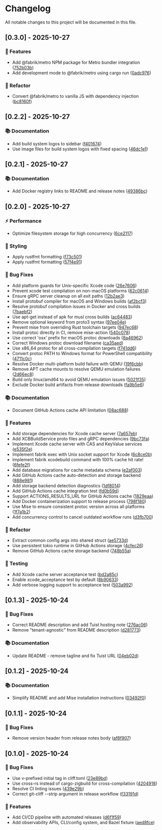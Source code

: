 # Changelog

All notable changes to this project will be documented in this file.

## [0.3.0] - 2025-10-27

### 🚀 Features

- Add @fabrik/metro NPM package for Metro bundler integration ([752b03b](752b03b1d342b0967e9d77d19b2cd6d67e16c4e0))
- Add development mode to @fabrik/metro using cargo run ([0adc976](0adc97610d718ac088ad931fa03ac644c2b8e60a))

### 🚜 Refactor

- Convert @fabrik/metro to vanilla JS with dependency injection ([bc8160f](bc8160fc8ebe646b0b559d3d310f3f5090eb05e4))

## [0.2.2] - 2025-10-27

### 📚 Documentation

- Add build system logos to sidebar ([f401674](f401674a67656c23082854d41e915bc729aa60ae))
- Use image files for build system logos with fixed spacing ([46dc1e1](46dc1e1b08b4fb06f65933688d8c39d9cb6ac558))

## [0.2.1] - 2025-10-27

### 📚 Documentation

- Add Docker registry links to README and release notes ([49386bc](49386bc80e9900d144047a295a400382b98840f8))

## [0.2.0] - 2025-10-27

### ⚡ Performance

- Optimize filesystem storage for high concurrency ([6ce2117](6ce2117f68b54794b8c804b409899ba699b3e5df))

### 🎨 Styling

- Apply rustfmt formatting ([f73c501](f73c5011df7e428de538cf7339a7cbe7d491ae7b))
- Apply rustfmt formatting ([57f4e91](57f4e919f119352133bcc9d8af93562d9e3dee42))

### 🐛 Bug Fixes

- Add platform guards for Unix-specific Xcode code ([26e7606](26e7606272dccf73b31cefd4d96ecaea4ee64c67))
- Prevent xcode test compilation on non-macOS platforms ([62c0614](62c0614b1cffb913b131d3b6acec66805fc007ac))
- Ensure gRPC server cleanup on all exit paths ([12b2ae3](12b2ae3ecab24189042833c94278ecf8b8ecfb6b))
- Install protobuf compiler for macOS and Windows builds ([af2bcf3](af2bcf3d9b8fe48e9ed91501e4a1fcaf193ebe2f))
- Resolve protobuf compilation issues in Docker and cross builds ([7baebf2](7baebf2fdce02d7bad083ad47a341ce9765c7c08))
- Use apt-get instead of apk for musl cross builds ([ac64483](ac644830eceae96cb55aca9c5c8c7ffe420ecd38))
- Remove optional keyword from proto3 syntax ([97ee04e](97ee04e7caedcf73389d8fcacd82a7594698f90d))
- Prevent mise from overriding Rust toolchain targets ([947ec68](947ec6818011246624e8102e7688c7db955243da))
- Install protoc directly in CI, remove mise-action ([540c078](540c0781a3b897086b879438765426cd46a845ee))
- Use correct 'osx' prefix for macOS protoc downloads ([8a46962](8a46962ffc865235981355e997af11423df39cec))
- Correct Windows protoc download filename ([ca35aed](ca35aed0daab048202c4e52838b75049f8840acd))
- Use x86_64 protoc for all cross-compilation targets ([f741dd6](f741dd6d914b739df8a21e45824af2673241ec5b))
- Convert protoc PATH to Windows format for PowerShell compatibility ([4711c0c](4711c0c07293b7abcaab77434d00ee9ab121d204))
- Resolve Docker multi-platform build failure with QEMU ([19f6cbb](19f6cbb3b3c75bf32eb584072b1586f6e65bdf42))
- Remove APT cache mounts to resolve QEMU emulation failures ([2d66ec8](2d66ec8ef260871ca86f7ce343d6ec1a76d4f2ab))
- Build only linux/amd64 to avoid QEMU emulation issues ([5021f35](5021f3540ff553f1261801d8547afe472f4f9ad0))
- Exclude Docker build artifacts from release downloads ([fa9b5e6](fa9b5e61891790299f748f949ee8f6dea975a244))

### 📚 Documentation

- Document GitHub Actions cache API limitation ([08ac688](08ac6880652e0eaa61a6316ee35d2e9b056f7ea0))

### 🚀 Features

- Add storage dependencies for Xcode cache server ([7a657eb](7a657eb76f0ef9d90de53d4c76f4e1deec3c52dc))
- Add XCBBuildService proto files and gRPC dependencies ([9bc73fa](9bc73fa3254ff6d921380d0b743e109e38d2a48c))
- Implement Xcode cache server with CAS and KeyValue services ([e535f2e](e535f2e233e236d2d337109f7c80134356d997c3))
- Implement fabrik exec with Unix socket support for Xcode ([6c8ce0b](6c8ce0b650ea497a306c4a7855bf739f36a73aad))
- Implement fabrik xcodebuild command with 100% cache hit rate! ([6fefe2f](6fefe2f9e1e2076e80e4041404254bde0eaa8540))
- Add database migrations for cache metadata schema ([e2af003](e2af0032d238da459c75afab9e3170be2fbb2563))
- Add GitHub Actions cache auto-detection and storage backend ([888e981](888e98101dc1e9e2bff9fbee20439cfa9b0f1a58))
- Add storage backend detection diagnostics ([1df8014](1df8014472c7c087e5601e5228721e6450bdef57))
- Add GitHub Actions cache integration test ([fd0b59d](fd0b59dd6c0235f79f8672104e04ffb228c5f0b7))
- Support ACTIONS_RESULTS_URL for GitHub Actions cache ([1829eaa](1829eaa5295c84d1c850ae3515d8654345ae0975))
- Add Docker containerization support to release process ([798f180](798f1805894f0a672b0604c36ab39e204c98b1fb))
- Use Mise to ensure consistent protoc version across all platforms ([1f7a1b2](1f7a1b2729245b4e206acd20ad59f43e31cecae7))
- Add concurrency control to cancel outdated workflow runs ([d3fb700](d3fb70015d5e767d00bf540445d73ae0ef6bbc98))

### 🚜 Refactor

- Extract common config args into shared struct ([ae5733d](ae5733d9e752df48c00dd13e8d53652b4cbbb80f))
- Use persistent tokio runtime in GitHub Actions storage ([4cfec26](4cfec26b17af71b98e045e46290a9c930319567a))
- Remove GitHub Actions cache storage backend ([748b55a](748b55a955e4cb752ef4b9edc14132d708466ae3))

### 🧪 Testing

- Add Xcode cache server acceptance test ([bd2a85c](bd2a85ced2fd49d3ebf698e49ca6cd5d3d101c12))
- Enable xcode_acceptance test by default ([8b90633](8b906337ac627ea7a99d1e7c164e1a6ce49433e4))
- Add verbose logging support to acceptance test ([503a992](503a9920d9f21ea3b130a932a5b699a1d53102d6))

## [0.1.3] - 2025-10-24

### 🐛 Bug Fixes

- Correct README description and add Tuist hosting note ([276ac06](276ac061e95a0bb11d886ae323a46e49771f6f4a))
- Remove "tenant-agnostic" from README description ([d281773](d28177374233652065b11b6e3d0fb32b3cfda505))

### 📚 Documentation

- Update README - remove tagline and fix Tuist URL ([04eb02d](04eb02deafc3caf7e7a23f2ce2f8f5d6fa21a85e))

## [0.1.2] - 2025-10-24

### 📚 Documentation

- Simplify README and add Mise installation instructions ([03492f0](03492f0c1d5c5c4469fab92e0827aa5b2ae34da4))

## [0.1.1] - 2025-10-24

### 🐛 Bug Fixes

- Remove version header from release notes body ([af8f907](af8f9078e922d57ccf30c253409a48ddc00b1dcd))

## [0.1.0] - 2025-10-24

### 🐛 Bug Fixes

- Use v-prefixed initial tag in cliff.toml ([23e89bd](23e89bd67d2e192cf32b158cecfc5f43498027de))
- Use cross-rs instead of cargo-zigbuild for cross-compilation ([4204918](420491843c396b2dfb42d48a6f72fbe0e34938b7))
- Resolve CI linting issues ([439e29b](439e29ba82f4a69ed5c438855fa1aecdba70e83b))
- Correct git-cliff --strip argument in release workflow ([f33191d](f33191dc13de7c62a7217f5d3d38d6791c9b7393))

### 🚀 Features

- Add CI/CD pipeline with automated releases ([d6f1f59](d6f1f590f1cceb0b02b43b524710ee5f4eafbb81))
- Add observability APIs, CLI/config system, and Bazel fixture ([aed8fce](aed8fceee7ba3a7517dfcd540cae3c460a4845e3))


